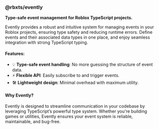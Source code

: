 ### **@rbxts/evently**  
**Type-safe event management for Roblox TypeScript projects.**

Evently provides a robust and intuitive system for managing events in your Roblox projects, ensuring type safety and reducing runtime errors. Define events and their associated data types in one place, and enjoy seamless integration with strong TypeScript typing.

#### Features:
- 💡 **Type-safe event handling**: No more guessing the structure of event data.  
- ⚡ **Flexible API**: Easily subscribe to and trigger events.  
- 🛠️ **Lightweight design**: Minimal overhead with maximum utility.  

#### Why Evently?
Evently is designed to streamline communication in your codebase by leveraging TypeScript’s powerful type system. Whether you're building games or utilities, Evently ensures your event system is reliable, maintainable, and bug-free.